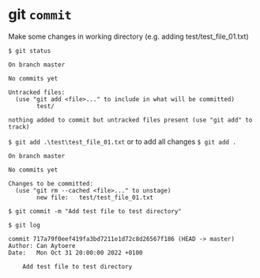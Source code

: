 # git ```commit```

Make some changes in working directory (e.g. adding test/test_file_01.txt)

```$ git status```

```
On branch master

No commits yet

Untracked files:
  (use "git add <file>..." to include in what will be committed)
        test/

nothing added to commit but untracked files present (use "git add" to track)
```

```$ git add .\test\test_file_01.txt``` or to add all changes ```$ git add .```

```
On branch master

No commits yet

Changes to be committed:
  (use "git rm --cached <file>..." to unstage)
        new file:   test/test_file_01.txt
```

```$ git commit -m "Add test file to test directory"```

```$ git log```

```
commit 717a79f0eef419fa3bd7211e1d72c8d26567f186 (HEAD -> master)
Author: Can Aytoere
Date:   Mon Oct 31 20:00:00 2022 +0100

    Add test file to test directory
```
